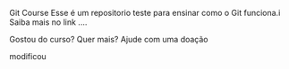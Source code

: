 Git Course 
Esse é um repositorio teste para ensinar como o Git funciona.i
Saiba mais no link ....

Gostou do curso? Quer mais? Ajude com uma doação

modificou

